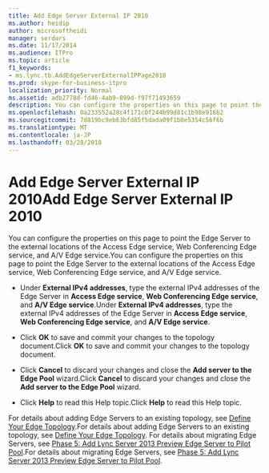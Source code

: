 ```yaml
---
title: Add Edge Server External IP 2010
ms.author: heidip
author: microsoftheidi
manager: serdars
ms.date: 11/17/2014
ms.audience: ITPro
ms.topic: article
f1_keywords:
- ms.lync.tb.AddEdgeServerExternalIPPage2010
ms.prod: skype-for-business-itpro
localization_priority: Normal
ms.assetid: adb2778d-fd46-4ab9-899d-f97f71493659
description: You can configure the properties on this page to point the Edge Server to the external locations of the Access Edge service, Web Conferencing Edge service, and A/V Edge service.
ms.openlocfilehash: 0a233552a28c4f171c0f244b99d81c1b98e916b2
ms.sourcegitcommit: 7d819bc9eb63bfd85f5dada09f1b8e5354c56f6b
ms.translationtype: MT
ms.contentlocale: ja-JP
ms.lasthandoff: 03/28/2018
---
```

# <a name="add-edge-server-external-ip-2010"></a><span data-ttu-id="0772d-103">Add Edge Server External IP 2010</span><span class="sxs-lookup"><span data-stu-id="0772d-103">Add Edge Server External IP 2010</span></span>
 
<span data-ttu-id="0772d-104">You can configure the properties on this page to point the Edge Server to the external locations of the Access Edge service, Web Conferencing Edge service, and A/V Edge service.</span><span class="sxs-lookup"><span data-stu-id="0772d-104">You can configure the properties on this page to point the Edge Server to the external locations of the Access Edge service, Web Conferencing Edge service, and A/V Edge service.</span></span>
  
- <span data-ttu-id="0772d-105">Under **External IPv4 addresses**, type the external IPv4 addresses of the Edge Server in **Access Edge service**, **Web Conferencing Edge service**, and **A/V Edge service**.</span><span class="sxs-lookup"><span data-stu-id="0772d-105">Under **External IPv4 addresses**, type the external IPv4 addresses of the Edge Server in **Access Edge service**, **Web Conferencing Edge service**, and **A/V Edge service**.</span></span>
    
- <span data-ttu-id="0772d-106">Click **OK** to save and commit your changes to the topology document.</span><span class="sxs-lookup"><span data-stu-id="0772d-106">Click **OK** to save and commit your changes to the topology document.</span></span>
    
- <span data-ttu-id="0772d-107">Click **Cancel** to discard your changes and close the **Add server to the Edge Pool** wizard.</span><span class="sxs-lookup"><span data-stu-id="0772d-107">Click **Cancel** to discard your changes and close the **Add server to the Edge Pool** wizard.</span></span>
    
- <span data-ttu-id="0772d-108">Click **Help** to read this Help topic.</span><span class="sxs-lookup"><span data-stu-id="0772d-108">Click **Help** to read this Help topic.</span></span>
    
<span data-ttu-id="0772d-109">For details about adding Edge Servers to an existing topology, see [Define Your Edge Topology](http://technet.microsoft.com/library/787b23f1-8fa0-4c37-abf2-c516c5dd66f0.aspx).</span><span class="sxs-lookup"><span data-stu-id="0772d-109">For details about adding Edge Servers to an existing topology, see [Define Your Edge Topology](http://technet.microsoft.com/library/787b23f1-8fa0-4c37-abf2-c516c5dd66f0.aspx).</span></span> <span data-ttu-id="0772d-110">For details about migrating Edge Servers, see [Phase 5: Add Lync Server 2013 Preview Edge Server to Pilot Pool](http://technet.microsoft.com/library/d2fd0a2f-8fec-4f86-a5b0-7f7d03172016.aspx).</span><span class="sxs-lookup"><span data-stu-id="0772d-110">For details about migrating Edge Servers, see [Phase 5: Add Lync Server 2013 Preview Edge Server to Pilot Pool](http://technet.microsoft.com/library/d2fd0a2f-8fec-4f86-a5b0-7f7d03172016.aspx).</span></span>
  


